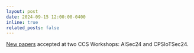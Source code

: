 ```yaml
---
layout: post
date: 2024-09-15 12:00:00-0400
inline: true
related_posts: false
---
```


[New papers](/publications/) accepted at two CCS Workshops: AISec24 and CPSIoTSec24. 